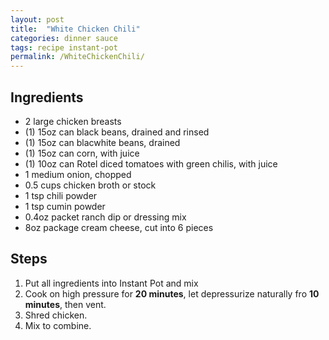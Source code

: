 ```yaml
---
layout: post
title:  "White Chicken Chili"
categories: dinner sauce
tags: recipe instant-pot
permalink: /WhiteChickenChili/
---
```

## Ingredients
* 2 large chicken breasts
* (1) 15oz can black beans, drained and rinsed
* (1) 15oz can blacwhite beans, drained
* (1) 15oz can corn, with juice
* (1) 10oz can Rotel diced tomatoes with green chilis, with juice
* 1 medium onion, chopped
* 0.5 cups chicken broth or stock
* 1 tsp chili powder
* 1 tsp cumin powder
* 0.4oz packet ranch dip or dressing mix
* 8oz package cream cheese, cut into 6 pieces

## Steps
1. Put all ingredients into Instant Pot and mix
2. Cook on high pressure for **20 minutes**, let depressurize naturally fro **10 minutes**, then vent.
3. Shred chicken.
4. Mix to combine.